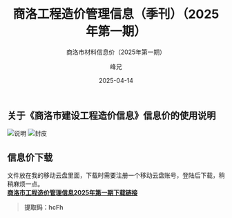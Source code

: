 ﻿---
layout:     post
title:      商洛工程造价管理信息（季刊）（2025年第一期）
subtitle:   商洛市材料信息价（2025年第一期）
date:       2025-04-14
author:     峰兄
header-img: img/the-first.png
catalog: true
tags:
- 材料信息价
- 商洛工程造价信息
- 商洛材料信息价
---
## 关于《商洛市建设工程造价信息》信息价的使用说明 ##
![说明][1]
![封皮][2]

## 信息价下载 ##

文件放在我的移动云盘里面，下载时需要注册一个移动云盘账号，登陆后下载，稍稍麻烦一点。  
[**商洛市工程造价管理信息2025年第一期下载链接**][3]



> **提取码：hcFh**


  [1]: https://pic1.imgdb.cn/item/67fcbfb988c538a9b5d0a34c.jpg
  [2]: https://pic1.imgdb.cn/item/67fcbebd88c538a9b5d09f5e.jpg
  [3]: https://caiyun.139.com/m/i?105CfBW7hXN7Y